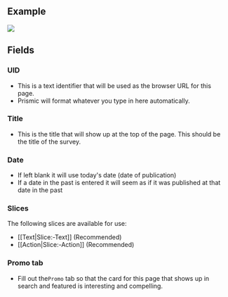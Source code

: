 ## Example
![](https://drive.google.com/uc?id=1M3kqDp9fME5RtdWCJdixOn32TfTT35W2)

## Fields

### UID
- This is a text identifier that will be used as the browser URL for this page. 
- Prismic will format whatever you type in here automatically. 

### Title
- This is the title that will show up at the top of the page. This should be the title of the survey.

### Date
- If left blank it will use today's date (date of publication)
- If a date in the past is entered it will seem as if it was published at that date in the past

### Slices
The following slices are available for use:
- [[Text|Slice:-Text]] (Recommended)
- [[Action|Slice:-Action]] (Recommended)

### Promo tab
- Fill out the`Promo` tab so that the card for this page that shows up in search and featured is interesting and compelling.